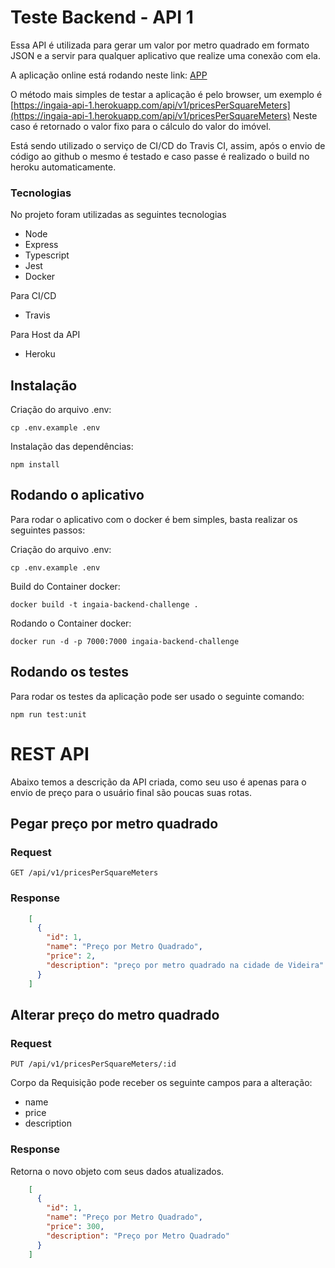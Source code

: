 # Teste Backend - API 1

Essa API é utilizada para gerar um valor por metro quadrado em formato JSON e a servir para qualquer aplicativo que realize uma conexão com ela.

A aplicação online está rodando neste link: [APP](https://ingaia-api-1.herokuapp.com/)

O método mais simples de testar a aplicação é pelo browser, um exemplo é [https://ingaia-api-1.herokuapp.com/api/v1/pricesPerSquareMeters](https://ingaia-api-1.herokuapp.com/api/v1/pricesPerSquareMeters)
Neste caso é retornado o valor fixo para o cálculo do valor do imóvel.

Está sendo utilizado o serviço de CI/CD do Travis CI, assim, após o envio de código ao github o mesmo é testado e caso passe é realizado o build no heroku automaticamente.

### Tecnologias

No projeto foram utilizadas as seguintes tecnologias

- Node
- Express
- Typescript
- Jest
- Docker

Para CI/CD

- Travis

Para Host da API

- Heroku

## Instalação

Criação do arquivo .env:

    cp .env.example .env

Instalação das dependências:

    npm install

## Rodando o aplicativo

Para rodar o aplicativo com o docker é bem simples, basta realizar os seguintes passos:

Criação do arquivo .env:

    cp .env.example .env

Build do Container docker:

    docker build -t ingaia-backend-challenge .

Rodando o Container docker:

    docker run -d -p 7000:7000 ingaia-backend-challenge

## Rodando os testes

Para rodar os testes da aplicação pode ser usado o seguinte comando:

    npm run test:unit

# REST API

Abaixo temos a descrição da API criada, como seu uso é apenas para o envio de preço para o usuário final são poucas suas rotas.

## Pegar preço por metro quadrado

### Request

`GET /api/v1/pricesPerSquareMeters`

### Response

```JSON
    [
      {
        "id": 1,
        "name": "Preço por Metro Quadrado",
        "price": 2,
        "description": "preço por metro quadrado na cidade de Videira"
      }
    ]
```

## Alterar preço do metro quadrado

### Request

`PUT /api/v1/pricesPerSquareMeters/:id`

Corpo da Requisição pode receber os seguinte campos para a alteração:

- name
- price
- description

### Response

Retorna o novo objeto com seus dados atualizados.

```JSON
    [
      {
        "id": 1,
        "name": "Preço por Metro Quadrado",
        "price": 300,
        "description": "Preço por Metro Quadrado"
      }
    ]
```
